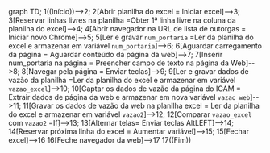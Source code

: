 graph TD;
    1((Início))-->2;
    2[Abrir planilha do excel = Iniciar excel]-->3;
    3[Reservar linhas livres na planilha =Obter 1ª linha livre na coluna da planilha do excel]-->4;
    4[Abrir navegador na URL de lista de outorgas = Iniciar novo Chrome]-->5;
    5[Ler e gravar `num_portaria` =Ler da planilha do excel e armazenar em variável `num_portaria`]-->6;
    6[Aguardar carregamento da página = Aguardar conteúdo da página da web]-->7;
    7[Inserir num_portaria na página = Preencher campo de texto na página da Web]-->8;
    8[Navegar pela página = Enviar teclas]-->9;
    9[Ler e gravar dados de vazão da planilha =Ler da planilha do excel e armazenar em variável `vazao_excel`]-->10;
    10[Captar os dados de vazão da página do IGAM = Extrair dados de página da web e armazenar em nova variável `vazao_web`]-->11;
    11[Gravar os dados de vazão da web na planilha excel = Ler da planilha do excel e armazenar em variável `vazao2`]-->12;
    12[Comparar `vazao_excel` com `vazao2` =If]-->13; 
    13[Alternar telas= Enviar teclas AltLEFT]-->14;
    14[Reservar próxima linha do excel = Aumentar variável]-->15;
    15[Fechar excel]-->16
    16[Feche navegador da web]-->17
    17((Fim))